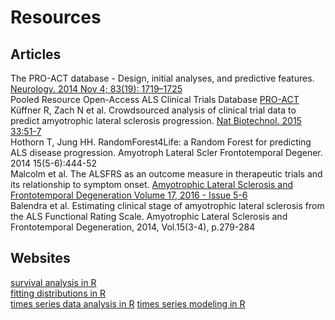 # Resources

## Articles  
The PRO-ACT database - Design, initial analyses, and predictive features. [Neurology. 2014 Nov 4; 83(19): 1719–1725](https://www.ncbi.nlm.nih.gov/pmc/articles/PMC4239834/)  
Pooled Resource Open-Access ALS Clinical Trials Database [PRO-ACT](https://nctu.partners.org/ProACT/)  
Küffner R, Zach N et al. Crowdsourced analysis of clinical trial data to predict amyotrophic lateral sclerosis progression. [Nat Biotechnol. 2015 33:51-7](http://www.nature.com/nbt/journal/v33/n1/full/nbt.3051.html?foxtrotcallback=true)  
Hothorn T, Jung HH. RandomForest4Life: a Random Forest for predicting ALS disease progression. Amyotroph Lateral Scler Frontotemporal Degener. 2014 15(5-6):444-52  
Malcolm et al. The ALSFRS as an outcome measure in therapeutic trials and its relationship to symptom onset. [Amyotrophic Lateral Sclerosis and Frontotemporal Degeneration Volume 17, 2016 - Issue 5-6](http://www.tandfonline.com/doi/full/10.3109/21678421.2016.1140786?src=recsys)  
Balendra et al. Estimating clinical stage of amyotrophic lateral sclerosis from the ALS Functional Rating Scale. Amyotrophic Lateral Sclerosis and Frontotemporal Degeneration, 2014, Vol.15(3-4), p.279-284  

## Websites
[survival analysis in R](https://www.r-bloggers.com/survival-analysis-with-r/)  
[fitting distributions in R](https://cran.r-project.org/doc/contrib/Ricci-distributions-en.pdf)  
[times series data analysis in R](https://onlinecourses.science.psu.edu/stat510/node/47)
[times series modeling in R](https://www.analyticsvidhya.com/blog/2015/12/complete-tutorial-time-series-modeling/)




